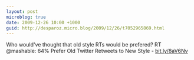 ```yaml
---
layout: post
microblog: true
date: 2009-12-26 10:00 +1000
guid: http://desparoz.micro.blog/2009/12/26/t7052965869.html
---
```

Who would've thought that old style RTs would be prefered? RT @mashable: 64% Prefer Old Twitter Retweets to New Style - [bit.ly/8aV6Nv](http://bit.ly/8aV6Nv)
